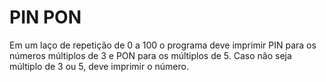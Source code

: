 <h1>PIN PON</h1>

Em um laço de repetição de 0 a 100 o programa deve imprimir PIN para os números múltiplos de 3 e PON para os múltiplos de 5.
Caso não seja múltiplo de 3 ou 5, deve imprimir o número.